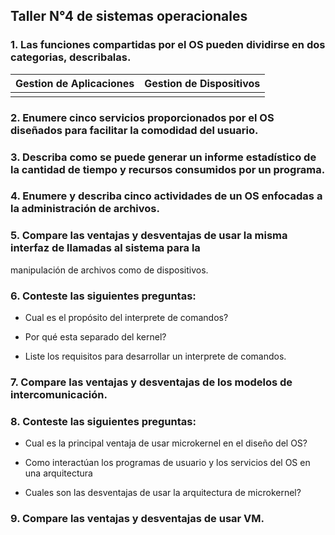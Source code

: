 ## Taller N°4 de sistemas operacionales

### 1. Las funciones compartidas por el OS pueden dividirse en dos categorias, describalas.

|Gestion de Aplicaciones |Gestion de Dispositivos |
|---|---|
|   |   |

### 2. Enumere cinco servicios proporcionados por el OS diseñados para facilitar la comodidad del usuario.


### 3. Describa como se puede generar un informe estadístico de la cantidad de tiempo y recursos   consumidos por un programa.


### 4. Enumere y describa cinco actividades de un OS enfocadas a la administración de archivos.


### 5. Compare las ventajas y desventajas de usar la misma interfaz de llamadas al sistema para la
manipulación de archivos como de dispositivos.


### 6. Conteste las siguientes preguntas:

* Cual es el propósito del interprete de comandos?


* Por qué esta separado del kernel?


* Liste los requisitos para desarrollar un interprete de comandos.

### 7. Compare las ventajas y desventajas de los modelos de intercomunicación.


### 8. Conteste las siguientes preguntas:

* Cual es la principal ventaja de usar microkernel en el diseño del OS?

* Como interactúan los programas de usuario y los servicios del OS en una arquitectura

* Cuales son las desventajas de usar la arquitectura de microkernel?

### 9. Compare las ventajas y desventajas de usar VM.



